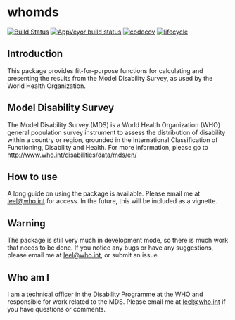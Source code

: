 # whomds

[![Build Status](https://travis-ci.com/lindsayevanslee/whomds.svg?branch=master)](https://travis-ci.com/lindsayevanslee/whomds)
[![AppVeyor build status](https://ci.appveyor.com/api/projects/status/github/lindsayevanslee/whomds?branch=master&svg=true)](https://ci.appveyor.com/project/lindsayevanslee/whomds)
[![codecov](https://codecov.io/gh/lindsayevanslee/whomds/branch/master/graph/badge.svg)](https://codecov.io/gh/lindsayevanslee/whomds)
[![lifecycle](https://img.shields.io/badge/lifecycle-experimental-orange.svg)](https://www.tidyverse.org/lifecycle/#experimental)

## Introduction

This package provides fit-for-purpose functions for calculating and presenting the results from the Model Disability Survey, as used by the World Health Organization.

## Model Disability Survey

The Model Disability Survey (MDS) is a World Health Organization (WHO) general population survey instrument to assess the distribution of disability within a country or region, grounded in the International Classification of Functioning, Disability and Health. For more information, please go to http://www.who.int/disabilities/data/mds/en/

## How to use

A long guide on using the package is available. Please email me at leel@who.int for access. In the future, this will be included as a vignette.

## Warning

The package is still very much in development mode, so there is much work that needs to be done. If you notice any bugs or have any suggestions, please email me at leel@who.int, or submit an issue.


## Who am I

I am a technical officer in the Disability Programme at the WHO and responsible for work related to the MDS. Please email me at leel@who.int if you have questions or comments.
